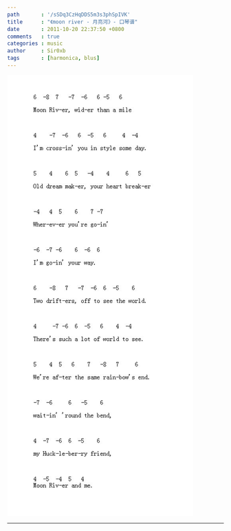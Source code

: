 ```yaml
---
path       : '/sSDq3CzHqDDS5m3s3phSpIVK'
title      : "《moon river - 月亮河》- 口琴谱"
date       : 2011-10-20 22:37:50 +0800
comments   : true
categories : music
author     : Sir0xb
tags       : [harmonica, blus]
---
```


<img src="/images/2011/2011-10-20-223750.jpg" alt="moon river" />

***
